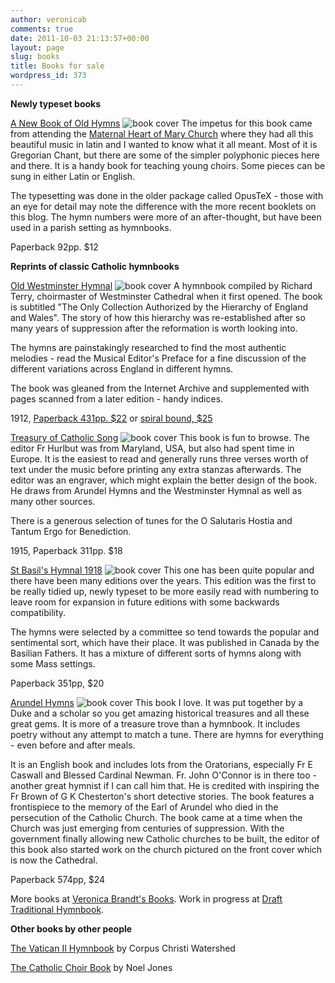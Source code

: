 ```yaml
---
author: veronicab
comments: true
date: 2011-10-03 21:13:57+00:00
layout: page
slug: books
title: Books for sale
wordpress_id: 373
---
```


**Newly typeset books**

[A New Book of Old Hymns](http://www.lulu.com/product/paperback/a-new-book-of-old-hymns/16668599)
![book cover](http://static.lulu.com/product/paperback/a-new-book-of-old-hymns/16668599/thumbnail/detail) The impetus for this book came from attending the [Maternal Heart of Mary Church](http://www.maternalheart.org) where they had all this beautiful music in latin and I wanted to know what it all meant. Most of it is Gregorian Chant, but there are some of the simpler polyphonic pieces here and there. It is a handy book for teaching young choirs. Some pieces can be sung in either Latin or English. 

The typesetting was done in the older package called OpusTeX - those with an eye for detail may note the difference with the more recent booklets on this blog. The hymn numbers were more of an after-thought, but have been used in a parish setting as hymnbooks.

Paperback 92pp. $12

**Reprints of classic Catholic hymnbooks**

[Old Westminster Hymnal](https://www.createspace.com/4910514)
![book cover](https://www.createspace.com/Img/T491/T05/T14/BookCoverImage.jpg) A hymnbook compiled by Richard Terry, choirmaster of Westminster Cathedral when it first opened. The book is subtitled "The Only Collection Authorized by the Hierarchy of England and Wales". The story of how this hierarchy was re-established after so many years of suppression after the reformation is worth looking into. 

The hymns are painstakingly researched to find the most authentic melodies - read the Musical Editor's Preface for a fine discussion of the different variations across England in different hymns. 

The book was gleaned from the Internet Archive and supplemented with pages scanned from a later edition - handy indices.

1912, [Paperback 431pp. $22](https://www.createspace.com/4910514)
or [spiral bound, $25](http://www.lulu.com/shop/richard-terry/old-westminster-hymnal-coil-bound/paperback/product-21785083.html)

[Treasury of Catholic Song](http://www.lulu.com/product/paperback/treasury-of-catholic-song/16796093)
![book cover](http://static.lulu.com/product/paperback/treasury-of-catholic-song/16796093/thumbnail/detail) This book is fun to browse. The editor Fr Hurlbut was from Maryland, USA, but also had spent time in Europe. It is the easiest to read and generally runs three verses worth of text under the music before printing any extra stanzas afterwards. The editor was an engraver, which might explain the better design of the book. He draws from Arundel Hymns and the Westminster Hymnal as well as many other sources.  

There is a generous selection of tunes for the O Salutaris Hostia and Tantum Ergo for Benediction.

1915, Paperback 311pp. $18

[St Basil's Hymnal 1918](http://www.lulu.com/content/paperback-book/st-basils-hymnal-1918/12481966)
![book cover](http://static.lulu.com/product/paperback/st-basils-hymnal-1918/18866993/thumbnail/detail)
This one has been quite popular and there have been many editions over the years.  This edition was the first to be really tidied up, newly typeset to be more easily read with numbering to leave room for expansion in future editions with some backwards compatibility.  

The hymns were selected by a committee so tend towards the popular and sentimental sort, which have their place.  It was published in Canada by the Basilian Fathers.  It has a mixture of different sorts of hymns along with some Mass settings.

Paperback 351pp, $20

[Arundel Hymns](http://www.lulu.com/product/paperback/arundel-hymns/18749247)
![book cover](http://static.lulu.com/product/paperback/arundel-hymns/18749247/thumbnail/detail)
This book I love.  It was put together by a Duke and a scholar so you get amazing historical treasures and all these great gems.  It is more of a treasure trove than a hymnbook.  It includes poetry without any attempt to match a tune.  There are hymns for everything - even before and after meals.  

It is an English book and includes lots from the Oratorians, especially Fr E Caswall and Blessed Cardinal Newman.  Fr. John O'Connor is in there too - another great hymnist if I can call him that.  He is credited with inspiring the Fr Brown of G K Chesterton's short detective stories.  The book features a frontispiece to the memory of the Earl of Arundel who died in the persecution of the Catholic Church.  The book came at a time when the Church was just emerging from centuries of suppression.  With the government finally allowing new Catholic churches to be built, the editor of this book also started work on the church pictured on the front cover which is now the Cathedral.

Paperback 574pp, $24

More books at [Veronica Brandt's Books](http://www.lulu.com/spotlight/brandt). Work in progress at [Draft Traditional Hymnbook](http://dthymnbook.sf.net).

**Other books by other people**

[The Vatican II Hymnbook](http://ccwatershed.org/vatican) by Corpus Christi Watershed

[The Catholic Choir Book](http://www.thecatholicchoirbook.com) by Noel Jones
